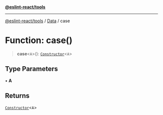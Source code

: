 [**@eslint-react/tools**](../../../README.md)

***

[@eslint-react/tools](../../../README.md) / [Data](../README.md) / case

# Function: case()

> **case**\<`A`\>(): [`Constructor`](../namespaces/Case/interfaces/Constructor.md)\<`A`\>

## Type Parameters

• **A**

## Returns

[`Constructor`](../namespaces/Case/interfaces/Constructor.md)\<`A`\>
